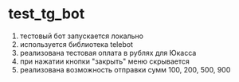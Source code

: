 # test_tg_bot
1. тестовый бот запускается локально
2. используется библиотека telebot
3. реализована тестовая оплата в рублях для Юкасса
4. при нажатии кнопки "закрыть" меню скрывается
5. реализована возможность отправки сумм 100, 200, 500, 900

